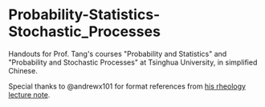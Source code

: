 # Probability-Statistics-Stochastic_Processes

Handouts for Prof. Tang's courses "Probability and Statistics" and "Probability and Stochastic Processes" at Tsinghua University, in simplified Chinese.

Special thanks to @andrewx101 for format references from [his rheology lecture note](https://github.com/andrewx101/rheology_lecture_note).
